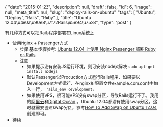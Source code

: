 {
    "date": "2015-01-22",
    "description": null,
    "draft": false,
    "id": 6,
    "image": null,
    "meta_title": null,
    "slug": "deploy-rails-on-ubuntu",
    "tags": [
        "Ubuntu",
        "Deploy",
        "Rails",
        "Ruby"
    ],
    "title": "Ubuntu 12.04\u4e0a\u90e8\u7f72Rails\u5e94\u7528",
    "type": "post"
}


有几种方式可以把Rails程序部署在Linux系统上

+ 使用Nginx + Passenger方式
  - 步骤
    基本步骤参考: [Ubuntu 12.04 上使用 Nginx Passenger 部署 Ruby on Rails ](https://github.com/ruby-china/ruby-china/wiki/Ubuntu-12.04-%E4%B8%8A%E4%BD%BF%E7%94%A8-Nginx-Passenger-%E9%83%A8%E7%BD%B2-Ruby-on-Rails )
  - 注意
    - 如果提示没有安装JS运行环境，则可安装nodejs解决 `sudo apt-get install nodejs`
    - 默认Passenger以Production方式运行Rails程序，如果要以Development方式运行，在nginx的配置文件example.com.conf中加入一行，` rails_env development;`
    - 如果使用VPS，很可能VPS没有swap分区，导致Rails运行不了。我用的[阿里云](http://www.aliyun.com/ "阿里云")和[Digital Ocean](https://www.digitalocean.com/?refcode=ed2350733151 "Digital Ocean推荐注册链接") 。Ubuntu 12.04都没有使用swap分区，这时就需要创建swap分区，参考[How To Add Swap on Ubuntu 12.04](https://www.digitalocean.com/community/tutorials/how-to-add-swap-on-ubuntu-12-04)创建即可。
+ 待续


